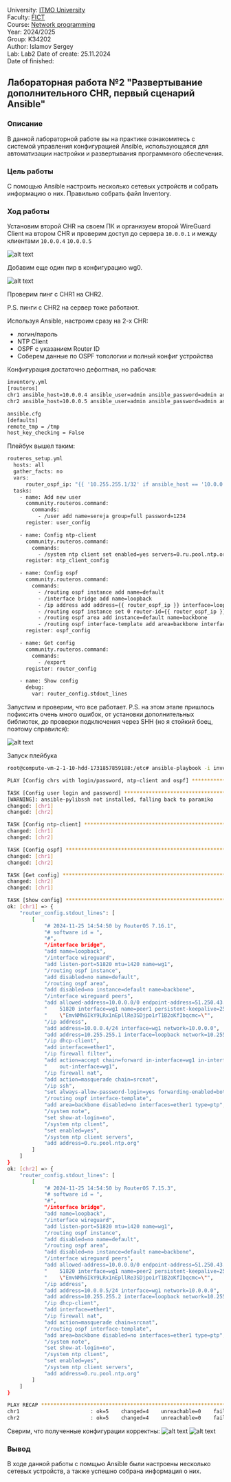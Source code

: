 University: [ITMO University](https://itmo.ru/ru/)  
Faculty: [FICT](https://fict.itmo.ru)  
Course: [Network programming](https://github.com/itmo-ict-faculty/network-programming)  
Year: 2024/2025  
Group: K34202  
Author: Islamov Sergey  
Lab: Lab2
Date of create: 25.11.2024  
Date of finished: 

## Лабораторная работа №2 "Развертывание дополнительного CHR, первый сценарий Ansible"

### Описание
В данной лабораторной работе вы на практике ознакомитесь с системой управления конфигурацией Ansible, использующаяся для автоматизации настройки и развертывания программного обеспечения.
### Цель работы
С помощью Ansible настроить несколько сетевых устройств и собрать информацию о них. Правильно собрать файл Inventory.
### Ход работы

Установим второй CHR на своем ПК и организуем второй WireGuard Client на втором CHR и проверим доступ до сервера `10.0.0.1` и между клиентами `10.0.0.4` `10.0.0.5`

![alt text](pics/config-server.jpg)

Добавим еще один пир в конфигурацию wg0.

![alt text](pics/ping.jpg)

Проверим пинг с CHR1 на CHR2. 

P.S. пинги с CHR2 на сервер тоже работают.

Используя Ansible, настроим сразу на 2-х CHR:
- логин/пароль
- NTP Client
- OSPF с указанием Router ID
- Соберем данные по OSPF топологии и полный конфиг устройства

Конфигурация достаточно дефолтная, но рабочая:
```bash
inventory.yml
[routeros]
chr1 ansible_host=10.0.0.4 ansible_user=admin ansible_password=admin ansible_connection=network_cli ansible_network_os=routeros
chr2 ansible_host=10.0.0.5 ansible_user=admin ansible_password=admin ansible_connection=network_cli ansible_network_os=routeros

ansible.cfg
[defaults]
remote_tmp = /tmp
host_key_checking = False
```

Плейбук вышел таким:
```bash
routeros_setup.yml                                                                                                           - name: Config chrs with login/password, ntp-client and ospf
  hosts: all
  gather_facts: no
  vars:
      router_ospf_ip: "{{ '10.255.255.1/32' if ansible_host == '10.0.0.4' else '10.255.255.2/32' }}"
  tasks:
    - name: Add new user
      community.routeros.command:
        commands:
          - /user add name=sereja group=full password=1234
      register: user_config

    - name: Config ntp-client
      community.routeros.command:
        commands:
          - /system ntp client set enabled=yes servers=0.ru.pool.ntp.org
      register: ntp_client_config

    - name: Config ospf
      community.routeros.command:
        commands:
          - /routing ospf instance add name=default
          - /interface bridge add name=loopback
          - /ip address add address={{ router_ospf_ip }} interface=loopback
          - /routing ospf instance set 0 router-id={{ router_ospf_ip }}
          - /routing ospf area add instance=default name=backbone
          - /routing ospf interface-template add area=backbone interfaces=ether1 type=ptp
      register: ospf_config

    - name: Get config
      community.routeros.command:
        commands:
          - /export
      register: router_config

    - name: Show config
      debug:
        var: router_config.stdout_lines
```

Запустим и проверим, что все работает. 
P.S. на этом этапе пришлось пофиксить очень много ошибок, от установки дополнительных библиотек, до проверки подключения через SHH (но я стойкий боец, поэтому справился):

![alt text](pics/rabota.jpg)

Запуск плейбука

```bash
root@compute-vm-2-1-10-hdd-1731857859188:/etc# ansible-playbook -i inventory.yml routeros_setup.yml

PLAY [Config chrs with login/password, ntp-client and ospf] *********************************************************************************************************************************************************************************

TASK [Config user login and password] *******************************************************************************************************************************************************************************************************
[WARNING]: ansible-pylibssh not installed, falling back to paramiko
changed: [chr1]
changed: [chr2]

TASK [Config ntp-client] ********************************************************************************************************************************************************************************************************************
changed: [chr1]
changed: [chr2]

TASK [Config ospf] **************************************************************************************************************************************************************************************************************************
changed: [chr1]
changed: [chr2]

TASK [Get config] ***************************************************************************************************************************************************************************************************************************
changed: [chr2]
changed: [chr1]

TASK [Show config] **************************************************************************************************************************************************************************************************************************
ok: [chr1] => {
    "router_config.stdout_lines": [
        [
            "# 2024-11-25 14:54:50 by RouterOS 7.16.1",
            "# software id = ",
            "#",
            "/interface bridge",
            "add name=loopback",
            "/interface wireguard",
            "add listen-port=51820 mtu=1420 name=wg1",
            "/routing ospf instance",
            "add disabled=no name=default",
            "/routing ospf area",
            "add disabled=no instance=default name=backbone",
            "/interface wireguard peers",
            "add allowed-address=10.0.0.0/0 endpoint-address=51.250.43.191 endpoint-port=\\",
            "    51820 interface=wg1 name=peer1 persistent-keepalive=25s public-key=\\",
            "    \"EmvNMh6IkY9LRx1nEpllRe3SDjpo1rT1B2oKfIbqcmc=\"",
            "/ip address",
            "add address=10.0.0.4/24 interface=wg1 network=10.0.0.0",
            "add address=10.255.255.1 interface=loopback network=10.255.255.1",
            "/ip dhcp-client",
            "add interface=ether1",
            "/ip firewall filter",
            "add action=accept chain=forward in-interface=wg1 in-interface-list=all \\",
            "    out-interface=wg1",
            "/ip firewall nat",
            "add action=masquerade chain=srcnat",
            "/ip ssh",
            "set always-allow-password-login=yes forwarding-enabled=both",
            "/routing ospf interface-template",
            "add area=backbone disabled=no interfaces=ether1 type=ptp",
            "/system note",
            "set show-at-login=no",
            "/system ntp client",
            "set enabled=yes",
            "/system ntp client servers",
            "add address=0.ru.pool.ntp.org"
        ]
    ]
}
ok: [chr2] => {
    "router_config.stdout_lines": [
        [
            "# 2024-11-25 14:54:50 by RouterOS 7.15.3",
            "# software id = ",
            "#",
            "/interface bridge",
            "add name=loopback",
            "/interface wireguard",
            "add listen-port=51820 mtu=1420 name=wg1",
            "/routing ospf instance",
            "add disabled=no name=default",
            "/routing ospf area",
            "add disabled=no instance=default name=backbone",
            "/interface wireguard peers",
            "add allowed-address=10.0.0.0/0 endpoint-address=51.250.43.191 endpoint-port=\\",
            "    51820 interface=wg1 name=peer2 persistent-keepalive=25s public-key=\\",
            "    \"EmvNMh6IkY9LRx1nEpllRe3SDjpo1rT1B2oKfIbqcmc=\"",
            "/ip address",
            "add address=10.0.0.5/24 interface=wg1 network=10.0.0.0",
            "add address=10.255.255.2 interface=loopback network=10.255.255.2",
            "/ip dhcp-client",
            "add interface=ether1",
            "/ip firewall nat",
            "add action=masquerade chain=srcnat",
            "/routing ospf interface-template",
            "add area=backbone disabled=no interfaces=ether1 type=ptp",
            "/system note",
            "set show-at-login=no",
            "/system ntp client",
            "set enabled=yes",
            "/system ntp client servers",
            "add address=0.ru.pool.ntp.org"
        ]
    ]
}

PLAY RECAP **********************************************************************************************************************************************************************************************************************************
chr1                       : ok=5    changed=4    unreachable=0    failed=0    skipped=0    rescued=0    ignored=0
chr2                       : ok=5    changed=4    unreachable=0    failed=0    skipped=0    rescued=0    ignored=0
```
Сверим, что полученные конфигурации корректны:
![alt text](pics/final1.jpg)
![alt text](pics/final2.jpg)

### Вывод
В ходе данной работы с помщью Ansible были настроены несколько сетевых устройств, а также успешно собрана информация о них.
